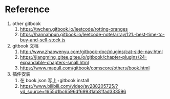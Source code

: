 # Reference

1. other gitbook
   1. <https://twchen.gitbook.io/leetcode/rotting-oranges>
   2. <https://hannahpun.gitbook.io/leetcode-note/array/121.-best-time-to-buy-and-sell-stock.js>
2. gitbook 文档
   1. <http://www.zhaowenyu.com/gitbook-doc/plugins/cat-side-nav.html>
   2. <https://jiangming_gitee.gitee.io/gitbook/chapter-plugins/24-expandable-chapters-small.html>
   3. <https://www.mapull.com/gitbook/comscore/others/book.html>
3. 插件安装
   1. 在 book.json 写上+gitbook install
   2. <https://www.bilibili.com/video/av288205725/?vd_source=1655d1bc6596df69931ab81fad333596>
